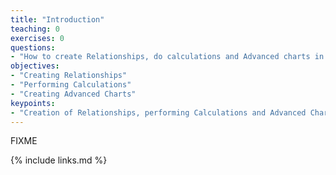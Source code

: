```yaml
---
title: "Introduction"
teaching: 0
exercises: 0
questions:
- "How to create Relationships, do calculations and Advanced charts in Tableau?"
objectives:
- "Creating Relationships"
- "Performing Calculations"
- "Creating Advanced Charts"
keypoints:
- "Creation of Relationships, performing Calculations and Advanced Charts explained in subsequent lessons."
---
```

FIXME

{% include links.md %}
